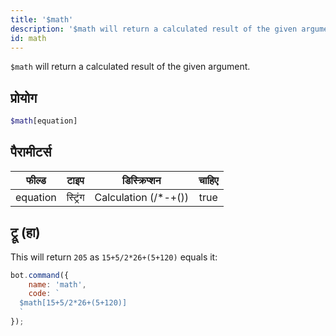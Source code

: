 ```yaml
---
title: '$math'
description: '$math will return a calculated result of the given argument.'
id: math
---
```


`$math` will return a calculated result of the given argument.

## प्रोयोग

```php
$math[equation]
```

## पैरामीटर्स

| फील्ड    | टाइप     |     डिस्क्रिप्शन     | चाहिए |
| -------- | -------- |:--------------------:|:-----:|
| equation | स्ट्रिंग | Calculation (/*-+()) | true  |

## ट्रू (हा)

This will return `205` as `15+5/2*26+(5+120)` equals it:

```javascript
bot.command({
    name: 'math',
    code: `
  $math[15+5/2*26+(5+120)]
  `
});
```
